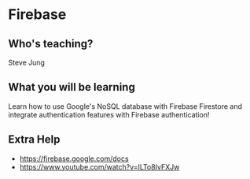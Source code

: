 # Firebase
## Who's teaching?
Steve Jung

## What you will be learning
Learn how to use Google's NoSQL database with Firebase Firestore and integrate authentication features with Firebase authentication!

## Extra Help
- https://firebase.google.com/docs
- https://www.youtube.com/watch?v=ILTo8IvFXJw
  
